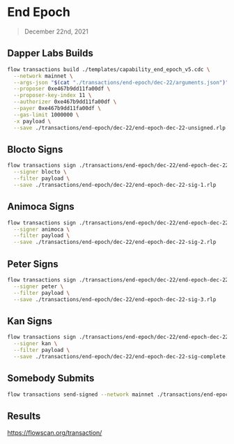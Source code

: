 # End Epoch
> December 22nd, 2021


## Dapper Labs Builds

```sh
flow transactions build ./templates/capability_end_epoch_v5.cdc \
  --network mainnet \
  --args-json "$(cat "./transactions/end-epoch/dec-22/arguments.json")" \
  --proposer 0xe467b9dd11fa00df \
  --proposer-key-index 11 \
  --authorizer 0xe467b9dd11fa00df \
  --payer 0xe467b9dd11fa00df \
  --gas-limit 1000000 \
  -x payload \
  --save ./transactions/end-epoch/dec-22/end-epoch-dec-22-unsigned.rlp
```

## Blocto Signs

```sh
flow transactions sign ./transactions/end-epoch/dec-22/end-epoch-dec-22-unsigned.rlp \
  --signer blocto \
  --filter payload \
  --save ./transactions/end-epoch/dec-22/end-epoch-dec-22-sig-1.rlp
```

## Animoca Signs

```sh
flow transactions sign ./transactions/end-epoch/dec-22/end-epoch-dec-22-sig-1.rlp \
  --signer animoca \
  --filter payload \
  --save ./transactions/end-epoch/dec-22/end-epoch-dec-22-sig-2.rlp
```

## Peter Signs

```sh
flow transactions sign ./transactions/end-epoch/dec-22/end-epoch-dec-22-sig-2.rlp \
  --signer peter \
  --filter payload \
  --save ./transactions/end-epoch/dec-22/end-epoch-dec-22-sig-3.rlp
```

## Kan Signs

```sh
flow transactions sign ./transactions/end-epoch/dec-22/end-epoch-dec-22-sig-3.rlp \
  --signer kan \
  --filter payload \
  --save ./transactions/end-epoch/dec-22/end-epoch-dec-22-sig-complete.rlp
```

## Somebody Submits

```sh
flow transactions send-signed --network mainnet ./transactions/end-epoch/dec-22/end-epoch-dec-22-sig-complete.rlp
```

## Results

https://flowscan.org/transaction/
